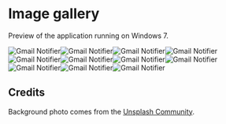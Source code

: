 Image gallery
======
Preview of the application running on Windows 7.

![Gmail Notifier](https://raw.github.com/xavierfoucrier/gmail-notifier/master/gallery/features.png "Features")![Gmail Notifier](https://raw.github.com/xavierfoucrier/gmail-notifier/master/gallery/menu.png "Menu")![Gmail Notifier](https://raw.github.com/xavierfoucrier/gmail-notifier/master/gallery/notification.png "Notification")![Gmail Notifier](https://raw.github.com/xavierfoucrier/gmail-notifier/master/gallery/synchronization.png "Synchronization")![Gmail Notifier](https://raw.github.com/xavierfoucrier/gmail-notifier/master/gallery/unread-mail.png "Unread mail")![Gmail Notifier](https://raw.github.com/xavierfoucrier/gmail-notifier/master/gallery/do-not-disturb.png "Do not disturb")![Gmail Notifier](https://raw.github.com/xavierfoucrier/gmail-notifier/master/gallery/account-tab.png "Account tab")![Gmail Notifier](https://raw.github.com/xavierfoucrier/gmail-notifier/master/gallery/notification-tab.png "Notification tab")![Gmail Notifier](https://raw.github.com/xavierfoucrier/gmail-notifier/master/gallery/privacy-tab.png "Privacy tab")![Gmail Notifier](https://raw.github.com/xavierfoucrier/gmail-notifier/master/gallery/about-tab.png "About tab")![Gmail Notifier](https://raw.github.com/xavierfoucrier/gmail-notifier/master/gallery/updates.png "Updates")

Credits
-------
Background photo comes from the [Unsplash Community](https://unsplash.com).